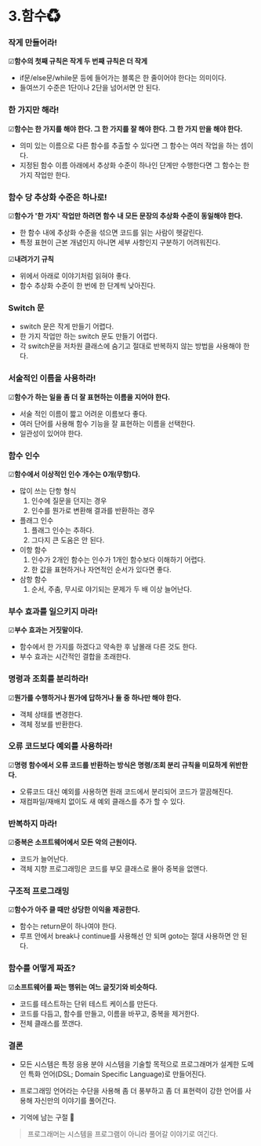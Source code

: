 # 3.함수♻

### 작게 만들어라!

☑**함수의 첫째 규칙은 작게 두 번째 규칙은 더 작게**

- if문/else문/while문 등에 들어가는 블록은 한 줄이어야 한다는 의미이다.
- 들여쓰기 수준은 1단이나 2단을 넘어서면 안 된다.

### 한 가지만 해라!

☑**함수는 한 가지를 해야 한다. 그 한 가지를 잘 해야 한다. 그 한 가지 만을 해야 한다.**

- 의미 있는 이름으로 다른 함수를 추출할 수 있다면 그 함수는 여러 작업을 하는 셈이다.
- 지정된 함수 이름 아래에서 추상화 수준이 하나인 단계만 수행한다면 그 함수는 한 가지 작업만 한다.

### 함수 당 추상화 수준은 하나로!

☑**함수가 '한 가지' 작업만 하려면 함수 내 모든 문장의 추상화 수준이 동일해야 한다.**

- 한 함수 내에 추상화 수준을 섞으면 코드를 읽는 사람이 헷갈린다.
- 특정 표현이 근본 개념인지 아니면 세부 사항인지 구분하기 어려워진다.

☑**내려가기 규칙**

- 위에서 아래로 이야기처럼 읽혀야 좋다.
- 함수 추상화 수준이 한 번에 한 단계씩 낮아진다.

### Switch 문

- switch 문은 작게 만들기 어렵다.
- 한 가지 작업만 하는 switch 문도 만들기 어렵다.
- 각 switch문을 저차원 클래스에 숨기고 절대로 반복하지 않는 방법을 사용해야 한다.

### 서술적인 이름을 사용하라!

☑**함수가 하는 일을 좀 더 잘 표현하는 이름을 지어야 한다.**

- 서술 적인 이름이 짧고 어려운 이름보다 좋다.
- 여러 단어를 사용해 함수 기능을 잘 표현하는 이름을 선택한다.
- 일관성이 있어야 한다.

### 함수 인수

☑**함수에서 이상적인 인수 개수는 0개(무항)다.** 

- 많이 쓰는 단항 형식
    1. 인수에 질문을 던지는 경우
    2. 인수를 뭔가로 변환해 결과를 반환하는 경우
- 플래그 인수
    1. 플래그 인수는 추하다.
    2. 그다지 큰 도움은 안 된다.
- 이항 함수
    1. 인수가 2개인 함수는 인수가 1개인 함수보다 이해하기 어렵다. 
    2. 한 값을 표현하거나 자연적인 순서가 있다면 좋다.
- 삼항 함수
    1. 순서, 주춤, 무시로 야기되는 문제가 두 배 이상 늘어난다.

### 부수 효과를 일으키지 마라!

☑**부수 효과는 거짓말이다.**

- 함수에서 한 가지를 하겠다고 약속한 후 남몰래 다른 것도 한다.
- 부수 효과는 시간적인 결합을 초래한다.

### 명령과 조회를 분리하라!

☑**뭔가를 수행하거나 뭔가에 답하거나 둘 중 하나만 해야 한다.**

- 객체 상태를 변경한다.
- 객체 정보를 반환한다.

### 오류 코드보다 예외를 사용하라!

☑**명령 함수에서 오류 코드를 반환하는 방식은 명령/조회 분리 규칙을 미묘하게 위반한다.**

- 오류코드 대신 예외를 사용하면 원래 코드에서 분리되어 코드가 깔끔해진다.
- 재컴파일/재배치 없이도 새 예외 클래스를 추가 할 수 있다.

### 반복하지 마라!

☑**중복은 소프트웨어에서 모든 악의 근원이다.**

- 코드가 늘어난다.
- 객체 지향 프로그래밍은 코드를 부모 클래스로 몰아 중복을 없앤다.

### 구조적 프로그래밍

☑**함수가 아주 클 때만 상당한 이익을 제공한다.**

- 함수는 return문이 하나여야 한다.
- 루프 안에서 break나 continue를 사용해선 안 되며 goto는 절대 사용하면 안 된다.

### 함수를 어떻게 짜죠?

☑**소프트웨어를 짜는 행위는 여느 글짓기와 비슷하다.**

- 코드를 테스트하는 단위 테스트 케이스를 만든다.
- 코드를 다듬고, 함수를 만들고, 이름을 바꾸고, 중복을 제거한다.
- 전체 클래스를 쪼갠다.

### 결론

- 모든 시스템은 특정 응용 분야 시스템을 기술할 목적으로 프로그래머가 설계한 도메인 특화 언어(DSL; Domain Specific Language)로 만들어진다.
- 프로그래밍 언어라는 수단을 사용해 좀 더 풍부하고 좀 더 표현력이 강한 언어를 사용해 자신만의 이야기를 풀어간다.

- 기억에 남는 구절 📖

> 프로그래머는 시스템을 프로그램이 아니라 풀어갈 이야기로 여긴다.
